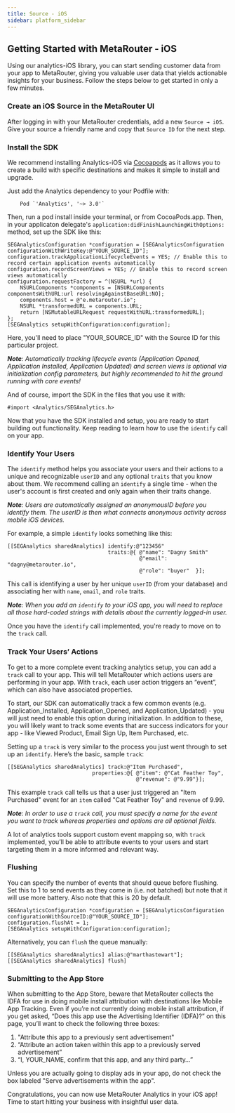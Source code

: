 ```yaml
---
title: Source - iOS
sidebar: platform_sidebar
---
```


## Getting Started with MetaRouter - iOS

Using our analytics-iOS library, you can start sending customer data from your app to MetaRouter, giving you valuable user data that yields actionable insights for your business. Follow the steps below to get started in only a few minutes.

### Create an iOS Source in the MetaRouter UI

After logging in with your MetaRouter credentials, add a new `Source → iOS`. Give your source a friendly name and copy that `Source ID` for the next step.

### Install the SDK
We recommend installing Analytics-iOS via [Cocoapods](https://cocoapods.org/pods/AstronomerAnalytics) as it allows you to create a build with specific destinations and makes it simple to install and upgrade.

Just add the Analytics dependency to your Podfile with:

```
	Pod `'Analytics', '~> 3.0'`
```

Then, run a pod install inside your terminal, or from CocoaPods.app. Then, in your applicaton delegate's `application:didFinishLaunchingWithOptions:` method, set up the SDK like this:

```
SEGAnalyticsConfiguration *configuration = [SEGAnalyticsConfiguration configurationWithWriteKey:@"YOUR_SOURCE_ID"];
configuration.trackApplicationLifecycleEvents = YES; // Enable this to record certain application events automatically
configuration.recordScreenViews = YES; // Enable this to record screen views automatically
configuration.requestFactory = ^(NSURL *url) {
    NSURLComponents *components = [NSURLComponents componentsWithURL:url resolvingAgainstBaseURL:NO];
    components.host = @"e.metarouter.io";
    NSURL *transformedURL = components.URL;
    return [NSMutableURLRequest requestWithURL:transformedURL];
};
[SEGAnalytics setupWithConfiguration:configuration];
```

Here, you'll need to place "YOUR_SOURCE_ID" with the Source ID for this particular project.

***Note**: Automatically tracking lifecycle events (Application Opened, Application Installed, Application Updated) and screen views is optional via initialization config parameters, but highly recommended to hit the ground running with core events!*

And of course, import the SDK in the files that you use it with:

```
#import <Analytics/SEGAnalytics.h>
```

Now that you have the SDK installed and setup, you are ready to start building out functionality. Keep reading to learn how to use the `identify` call on your app.

### Identify Your Users

The `identify` method helps you associate your users and their actions to a unique and recognizable `userID` and any optional `traits` that you know about them. We recommend calling an `identify` a single time - when the user's account is first created and only again when their traits change.

***Note**: Users are automatically assigned an anonymousID before you identify them. The userID is then what connects anonymous activity across mobile iOS devices.*

For example, a simple `identify` looks something like this:

```
[[SEGAnalytics sharedAnalytics] identify:@"123456"
                                traits:@{ @"name": "Dagny Smith"
                                          @"email": "dagny@metarouter.io",
                                          @"role": "buyer"  }];
```

This call is identifying a user by her unique `userID` (from your database) and associating her with `name`, `email`, and `role` traits.

***Note**: When you add an `identify` to your iOS app, you will need to replace all those hard-coded strings with details about the currently logged-in user.*

Once you have the `identify` call implemented, you're ready to move on to the `track` call.

### Track Your Users’ Actions

To get to a more complete event tracking analytics setup, you can add a `track` call to your app. This will tell MetaRouter which actions users are performing in your app. With `track`, each user action triggers an “event”, which can also have associated properties.

To start, our SDK can automatically track a few common events (e.g. Application_Installed, Application_Opened, and Application_Updated) - you will just need to enable this option during initialization. In addition to these, you will likely want to track some events that are success indicators for your app - like Viewed Product, Email Sign Up, Item Purchased, etc.

Setting up a `track` is very similar to the process you just went through to set up an `identify`. Here’s the basic, sample `track`:

```
[[SEGAnalytics sharedAnalytics] track:@"Item Purchased",
                           properties:@{ @"item": @"Cat Feather Toy",
                                         @"revenue": @"9.99"}];
```

This example `track` call tells us that a user just triggered an "Item Purchased" event for an `item` called "Cat Feather Toy" and `revenue` of 9.99.

***Note**: In order to use a `track` call, you must specify a name for the event you want to track whereas properties and options are all optional fields.*

A lot of analytics tools support custom event mapping so, with `track` implemented, you’ll be able to attribute events to your users and start targeting them in a more informed and relevant way.

### Flushing

You can specify the number of events that should queue before flushing. Set this to 1 to send events as they come in (i.e. not batched) but note that it will use more battery. Also note that this is 20 by default.

```
SEGAnalyticsConfiguration *configuration = [SEGAnalyticsConfiguration configurationWithSourceID:@"YOUR_SOURCE_ID"];
configuration.flushAt = 1;
[SEGAnalytics setupWithConfiguration:configuration];
```

Alternatively, you can `flush` the queue manually:

```
[[SEGAnalytics sharedAnalytics] alias:@"marthastewart"];
[[SEGAnalytics sharedAnalytics] flush]
```

### Submitting to the App Store

When submitting to the App Store, beware that MetaRouter collects the IDFA for use in doing mobile install attribution with destinations like Mobile App Tracking. Even if you’re not currently doing mobile install attribution, if you get asked, “Does this app use the Advertising Identifier (IDFA)?” on this page, you’ll want to check the following three boxes:

  1. "Attribute this app to a previously sent advertisement"
  2. “Attribute an action taken within this app to a previously served advertisement”
  3. “I, YOUR_NAME, confirm that this app, and any third party…”

Unless you are actually going to display ads in your app, do not check the box labeled "Serve advertisements within the app".

Congratulations, you can now use MetaRouter Analytics in your iOS app! Time to start hitting your business with insightful user data.

